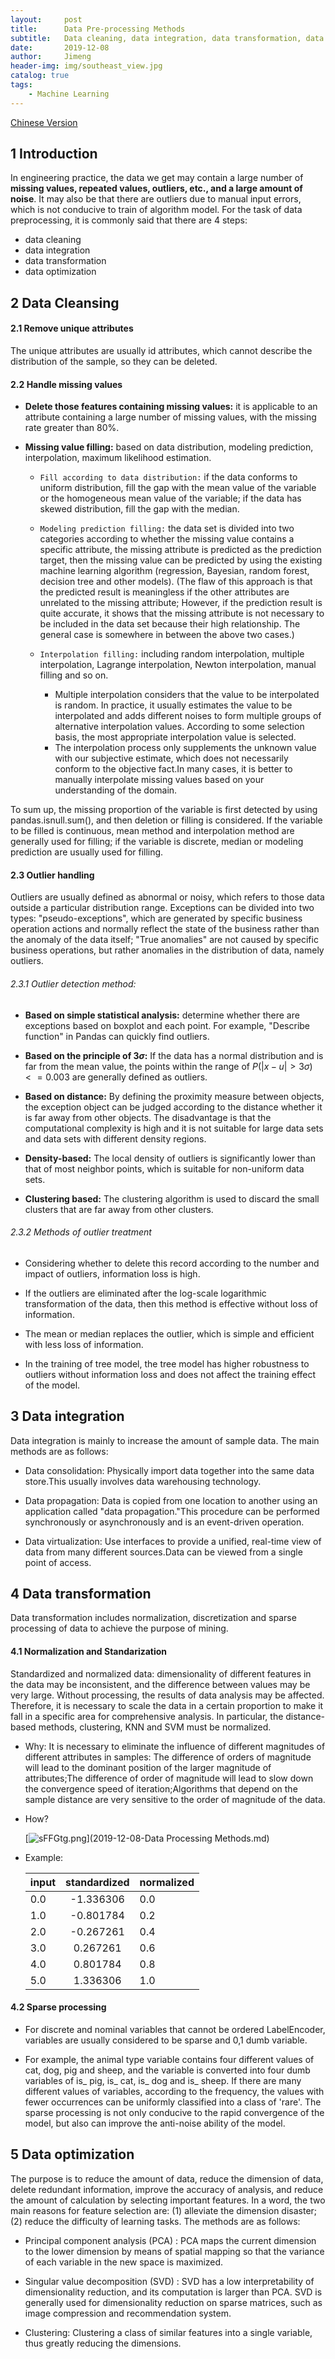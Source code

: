 ```yaml
---
layout:     post
title:      Data Pre-processing Methods
subtitle:   Data cleaning, data integration, data transformation, data normalization
date:       2019-12-08
author:     Jimeng
header-img: img/southeast_view.jpg
catalog: true
tags:
    - Machine Learning
---
```


	
[Chinese Version](https://zhuanlan.zhihu.com/c_1271766060510449664)


## 1 Introduction
In engineering practice, the data we get may contain a large number of **missing values, repeated values, outliers, etc., and a large amount of noise**. It may also be that there are outliers due to manual input errors, which is not conducive to train of algorithm model. For the task of data preprocessing, it is commonly said that there are 4 steps: 

- data cleaning
- data integration
- data transformation
- data optimization


## 2 Data Cleansing
#### 2.1 Remove unique attributes
The unique attributes are usually id attributes, which cannot describe the distribution of the sample, so they can be deleted.

#### 2.2 Handle missing values
- **Delete those features containing missing values:** it is applicable to an attribute containing a large number of missing values, with the missing rate greater than 80%.

- **Missing value filling:** based on data distribution, modeling prediction, interpolation, maximum likelihood estimation.

    - `Fill according to data distribution:` if the data conforms to uniform distribution, fill the gap with the mean value of the variable or the homogeneous mean value of the variable; if the data has skewed distribution, fill the gap with the median.
    
    - `Modeling prediction filling:` the data set is divided into two categories according to whether the missing value contains a specific attribute, the missing attribute is predicted as the prediction target, then the missing value can be predicted by using the existing machine learning algorithm (regression, Bayesian, random forest, decision tree and other models). (The flaw of this approach is that the predicted result is meaningless if the other attributes are unrelated to the missing attribute; However, if the prediction result is quite accurate, it shows that the missing attribute is not necessary to be included in the data set because their high relationship. The general case is somewhere in between the above two cases.)
    
    - `Interpolation filling:` including random interpolation, multiple interpolation, Lagrange interpolation, Newton interpolation, manual filling and so on.
        - Multiple interpolation considers that the value to be interpolated is random. In practice, it usually estimates the value to be interpolated and adds different noises to form multiple groups of alternative interpolation values. According to some selection basis, the most appropriate interpolation value is selected.
        - The interpolation process only supplements the unknown value with our subjective estimate, which does not necessarily conform to the objective fact.In many cases, it is better to manually interpolate missing values based on your understanding of the domain.

To sum up, the missing proportion of the variable is first detected by using pandas.isnull.sum(), and then deletion or filling is considered. If the variable to be filled is continuous, mean method and interpolation method are generally used for filling; if the variable is discrete, median or modeling prediction are usually used for filling.

#### 2.3 Outlier handling
Outliers are usually defined as abnormal or noisy, which refers to those data outside a particular distribution range. Exceptions can be divided into two types: "pseudo-exceptions", which are generated by specific business operation actions and normally reflect the state of the business rather than the anomaly of the data itself; "True anomalies" are not caused by specific business operations, but rather anomalies in the distribution of data, namely outliers.

###### 2.3.1 Outlier detection method:
- **Based on simple statistical analysis:** determine whether there are exceptions based on boxplot and each point. For example, "Describe function" in Pandas can quickly find outliers.

- **Based on the principle of $3 \sigma$:** If the data has a normal distribution and is far from the mean value, the points within the range of $P(|x-u| > 3 \sigma ) <= 0.003$ are generally defined as outliers.

- **Based on distance:** By defining the proximity measure between objects, the exception object can be judged according to the distance whether it is far away from other objects. The disadvantage is that the computational complexity is high and it is not suitable for large data sets and data sets with different density regions.

- **Density-based:** The local density of outliers is significantly lower than that of most neighbor points, which is suitable for non-uniform data sets.

- **Clustering based:** The clustering algorithm is used to discard the small clusters that are far away from other clusters.


###### 2.3.2 Methods of outlier treatment
- Considering whether to delete this record according to the number and impact of outliers, information loss is high.

- If the outliers are eliminated after the log-scale logarithmic transformation of the data, then this method is effective without loss of information.

- The mean or median replaces the outlier, which is simple and efficient with less loss of information.

- In the training of tree model, the tree model has higher robustness to outliers without information loss and does not affect the training effect of the model.


## 3 Data integration
Data integration is mainly to increase the amount of sample data. The main methods are as follows:

- Data consolidation: Physically import data together into the same data store.This usually involves data warehousing technology.

- Data propagation: Data is copied from one location to another using an application called "data propagation."This procedure can be performed synchronously or asynchronously and is an event-driven operation.

- Data virtualization: Use interfaces to provide a unified, real-time view of data from many different sources.Data can be viewed from a single point of access.

## 4 Data transformation
Data transformation includes normalization, discretization and sparse processing of data to achieve the purpose of mining.

#### 4.1 Normalization and Standarization
Standardized and normalized data: dimensionality of different features in the data may be inconsistent, and the difference between values may be very large. Without processing, the results of data analysis may be affected. Therefore, it is necessary to scale the data in a certain proportion to make it fall in a specific area for comprehensive analysis. In particular, the distance-based  methods, clustering, KNN and SVM must be normalized.

- Why: It is necessary to eliminate the influence of different magnitudes of different attributes in samples: The difference of orders of magnitude will lead to the dominant position of the larger magnitude of attributes;The difference of order of magnitude will lead to slow down the convergence speed of iteration;Algorithms that depend on the sample distance are very sensitive to the order of magnitude of the data.

- How? 

    [![sFFGtg.png](https://s3.ax1x.com/2021/01/05/sFFGtg.png)](2019-12-08-Data Processing Methods.md)

- Example:

    input | standardized | normalized
    :---------|:------------:|----------
    0.0 | -1.336306 | 0.0
    1.0 | -0.801784 | 0.2
    2.0 | -0.267261 | 0.4
    3.0 | 0.267261 | 0.6
    4.0 | 0.801784 | 0.8
    5.0 | 1.336306 | 1.0


#### 4.2 Sparse processing
- For discrete and nominal variables that cannot be ordered LabelEncoder, variables are usually considered to be sparse and 0,1 dumb variable.

- For example, the animal type variable contains four different values of cat, dog, pig and sheep, and the variable is converted into four dumb variables of is_ pig, is_ cat, is_ dog and is_ sheep. If there are many different values of variables, according to the frequency, the values with fewer occurrences can be uniformly classified into a class of 'rare'. The sparse processing is not only conducive to the rapid convergence of the model, but also can improve the anti-noise ability of the model.


## 5 Data optimization
The purpose is to reduce the amount of data, reduce the dimension of data, delete redundant information, improve the accuracy of analysis, and reduce the amount of calculation by selecting important features. In a word, the two main reasons for feature selection are: (1) alleviate the dimension disaster; (2) reduce the difficulty of learning tasks. The methods are as follows:

- Principal component analysis (PCA) : PCA maps the current dimension to the lower dimension by means of spatial mapping so that the variance of each variable in the new space is maximized.

- Singular value decomposition (SVD) : SVD has a low interpretability of dimensionality reduction, and its computation is larger than PCA. SVD is generally used for dimensionality reduction on sparse matrices, such as image compression and recommendation system.

- Clustering: Clustering a class of similar features into a single variable, thus greatly reducing the dimensions.


